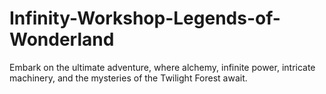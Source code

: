 # Infinity-Workshop-Legends-of-Wonderland
Embark on the ultimate adventure, where alchemy, infinite power, intricate machinery, and the mysteries of the Twilight Forest await.
